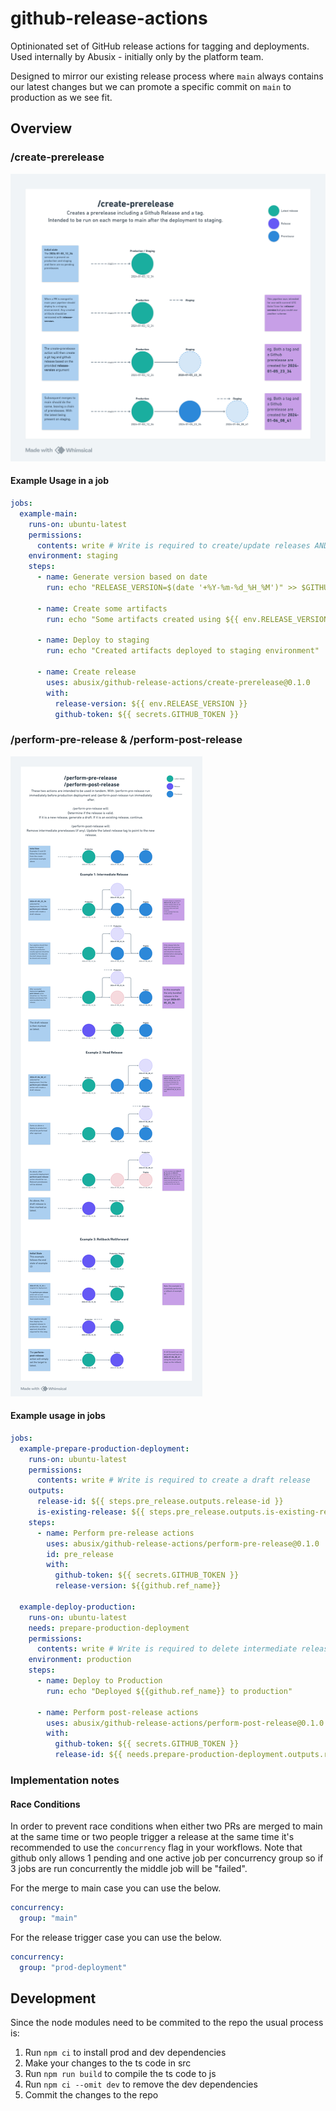 # github-release-actions

Optinionated set of GitHub release actions for tagging and deployments. Used internally by Abusix - initially only by the platform team.

Designed to mirror our existing release process where `main` always contains our latest changes but we can promote a specific commit on `main` to production as we see fit.

## Overview

### /create-prerelease

![Diagram explaining the create-prerelease action](./docs/create-prerelease.png)

#### Example Usage in a job

```yml
jobs:
  example-main:
    runs-on: ubuntu-latest
    permissions:
      contents: write # Write is required to create/update releases AND to write tags
    environment: staging
    steps:
      - name: Generate version based on date
        run: echo "RELEASE_VERSION=$(date '+%Y-%m-%d_%H_%M')" >> $GITHUB_ENV

      - name: Create some artifacts
        run: echo "Some artifacts created using ${{ env.RELEASE_VERSION }}"

      - name: Deploy to staging
        run: echo "Created artifacts deployed to staging environment"

      - name: Create release
        uses: abusix/github-release-actions/create-prerelease@0.1.0
        with:
          release-version: ${{ env.RELEASE_VERSION }}
          github-token: ${{ secrets.GITHUB_TOKEN }}
```

### /perform-pre-release & /perform-post-release

![Diagram explaining the perform-pre-release and perform-post-release actions](./docs/perform-pre-post-release.png)

#### Example usage in jobs

```yml
jobs:
  example-prepare-production-deployment:
    runs-on: ubuntu-latest
    permissions:
      contents: write # Write is required to create a draft release
    outputs:
      release-id: ${{ steps.pre_release.outputs.release-id }}
      is-existing-release: ${{ steps.pre_release.outputs.is-existing-release }}
    steps:
      - name: Perform pre-release actions
        uses: abusix/github-release-actions/perform-pre-release@0.1.0
        id: pre_release
        with:
          github-token: ${{ secrets.GITHUB_TOKEN }}
          release-version: ${{github.ref_name}}

  example-deploy-production:
    runs-on: ubuntu-latest
    needs: prepare-production-deployment
    permissions:
      contents: write # Write is required to delete intermediate releases and publish the final release
    environment: production
    steps:
      - name: Deploy to Production
        run: echo "Deployed ${{github.ref_name}} to production"

      - name: Perform post-release actions
        uses: abusix/github-release-actions/perform-post-release@0.1.0
        with:
          github-token: ${{ secrets.GITHUB_TOKEN }}
          release-id: ${{ needs.prepare-production-deployment.outputs.release-id }}
```

### Implementation notes

#### Race Conditions

In order to prevent race conditions when either two PRs are merged to main at the same time or two people trigger a release at the same time it's recommended to use the `concurrency` flag in your workflows. Note that github only allows 1 pending and one active job per concurrency group so if 3 jobs are run concurrently the middle job will be "failed".

For the merge to main case you can use the below.

```yml
concurrency:
  group: "main"
```

For the release trigger case you can use the below.

```yml
concurrency:
  group: "prod-deployment"
```

## Development

Since the node modules need to be commited to the repo the usual process is:

1. Run `npm ci` to install prod and dev dependencies
2. Make your changes to the ts code in src
3. Run `npm run build` to compile the ts code to js
4. Run `npm ci --omit dev` to remove the dev dependencies
5. Commit the changes to the repo
